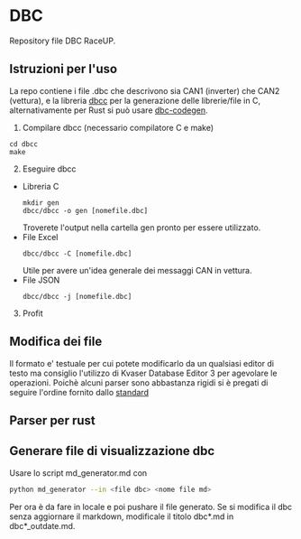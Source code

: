 # DBC
Repository file DBC RaceUP.

## Istruzioni per l'uso
La repo contiene i file .dbc che descrivono sia CAN1 (inverter) che CAN2 (vettura), e la libreria [dbcc](https://github.com/howerj/dbcc) per la generazione delle librerie/file in C, alternativamente per Rust si può usare [dbc-codegen](https://github.com/technocreatives/dbc-codegen).

1. Compilare dbcc (necessario compilatore C e make)
```
cd dbcc
make
```

2. Eseguire dbcc
  - Libreria C
    ```
    mkdir gen
    dbcc/dbcc -o gen [nomefile.dbc]
    ```
    Troverete l'output nella cartella gen pronto per essere utilizzato.
  - File Excel
    ```
    dbcc/dbcc -C [nomefile.dbc]
    ```
    Utile per avere un'idea generale dei messaggi CAN in vettura.
  - File JSON
    ```
    dbcc/dbcc -j [nomefile.dbc]
    ```

3. Profit

## Modifica dei file
Il formato e' testuale per cui potete modificarlo da un qualsiasi editor di testo ma consiglio l'utilizzo di Kvaser Database Editor 3 per agevolare le operazioni.
Poichè alcuni parser sono abbastanza rigidi si è pregati di seguire l'ordine fornito dallo [standard](https://web.archive.org/web/20191118081543/http://read.pudn.com/downloads766/ebook/3041455/DBC_File_Format_Documentation.pdf)

## Parser per rust

## Generare file di visualizzazione dbc
Usare lo script md_generator.md con
``` bash
python md_generator --in <file dbc> <nome file md>
```
Per ora è da fare in locale e poi pushare il file generato.
Se si modifica il dbc senza aggiornare il markdown, modificale il titolo dbc*.md in dbc*_outdate.md.
